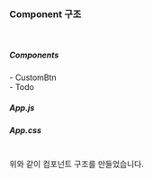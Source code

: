 <h3>Component 구조</h3>
</br>
  <h5>Components</h5>
    - CustomBtn
    </br>
    - Todo
    </br>
  <h5>App.js</h5>
  <h5>  App.css</h5>
  </br>
  위와 같이 컴포넌트 구조를 만들었습니다.
  
